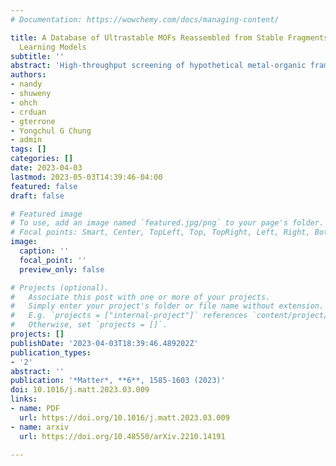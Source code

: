 ```yaml
---
# Documentation: https://wowchemy.com/docs/managing-content/

title: A Database of Ultrastable MOFs Reassembled from Stable Fragments with Machine
  Learning Models
subtitle: ''
abstract: 'High-throughput screening of hypothetical metal-organic frame- work (MOF) databases can uncover new materials, but their stability in real-world applications is often unknown. We leverage commu- nity knowledge and machine learning (ML) models to identify MOFs that are thermally stable and stable upon activation. We sepa- rate these MOFs into their building blocks and recombine them to make a new hypothetical MOF database of over 50,000 structures with orders of magnitude more (1) connectivity nets and (2) inor- ganic building blocks than were present in prior databases. This database shows a 10-fold enrichment of ultrastable MOF structures that are stable upon activation and more than 1 standard deviation more thermally stable than the average experimentally character- ized MOF. For nearly 10,000 ultrastable MOFs, we compute elastic moduli to confirm that these materials have good mechanical stabil- ity, and we report methane deliverable capacities. We identify priv- ileged metal nodes in ultrastable MOFs that optimize gas storage and mechanical stability simultaneously.'
authors:
- nandy
- shuweny
- ohch
- crduan
- gterrone
- Yongchul G Chung
- admin
tags: []
categories: []
date: 2023-04-03
lastmod: 2023-05-03T14:39:46-04:00
featured: false
draft: false

# Featured image
# To use, add an image named `featured.jpg/png` to your page's folder.
# Focal points: Smart, Center, TopLeft, Top, TopRight, Left, Right, BottomLeft, Bottom, BottomRight.
image:
  caption: ''
  focal_point: ''
  preview_only: false

# Projects (optional).
#   Associate this post with one or more of your projects.
#   Simply enter your project's folder or file name without extension.
#   E.g. `projects = ["internal-project"]` references `content/project/deep-learning/index.md`.
#   Otherwise, set `projects = []`.
projects: []
publishDate: '2023-04-03T18:39:46.489202Z'
publication_types:
- '2'
abstract: ''
publication: '*Matter*, **6**, 1585-1603 (2023)'
doi: 10.1016/j.matt.2023.03.009
links:
- name: PDF
  url: https://doi.org/10.1016/j.matt.2023.03.009
- name: arxiv
  url: https://doi.org/10.48550/arXiv.2210.14191

---
```

